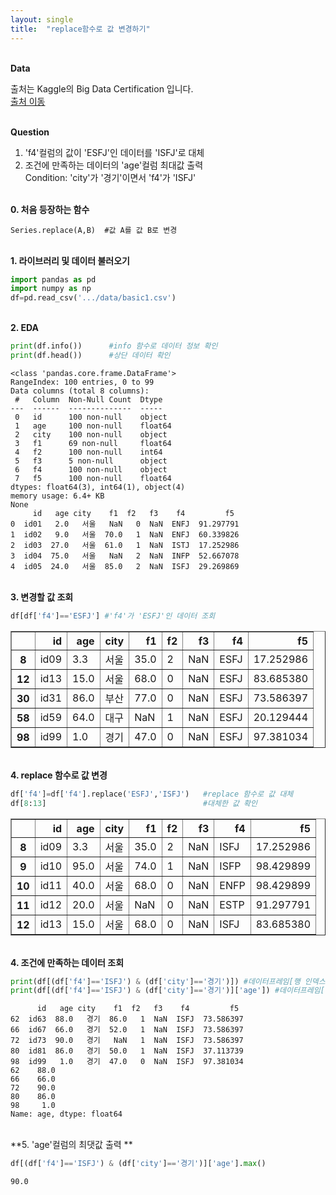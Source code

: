 ```yaml
---
layout: single
title:  "replace함수로 값 변경하기"
---
```


<br/>**Data**<br/>

출처는 Kaggle의 Big Data Certification 입니다.<br/>
[출처 이동](https://www.kaggle.com/code/agileteam/py-t1-8-expected-questions/notebook)

<br/>**Question**<br/>

1. 'f4'컬럼의 값이 'ESFJ'인 데이터를 'ISFJ'로 대체
2. 조건에 만족하는 데이터의 'age'컬럼 최대값 출력<br/>
   Condition: 'city'가 '경기'이면서 'f4'가 'ISFJ'
   
   
<br/>**0. 처음 등장하는 함수**<br/>

    Series.replace(A,B)  #값 A를 값 B로 변경
   
<br/>**1. 라이브러리 및 데이터 불러오기**<br/>

```python
import pandas as pd
import numpy as np
df=pd.read_csv('.../data/basic1.csv')
```

<br/>**2. EDA**<br/>

```python
print(df.info())      #info 함수로 데이터 정보 확인
print(df.head())      #상단 데이터 확인
```

    <class 'pandas.core.frame.DataFrame'>
    RangeIndex: 100 entries, 0 to 99
    Data columns (total 8 columns):
     #   Column  Non-Null Count  Dtype  
    ---  ------  --------------  -----  
     0   id      100 non-null    object 
     1   age     100 non-null    float64
     2   city    100 non-null    object 
     3   f1      69 non-null     float64
     4   f2      100 non-null    int64  
     5   f3      5 non-null      object 
     6   f4      100 non-null    object 
     7   f5      100 non-null    float64
    dtypes: float64(3), int64(1), object(4)
    memory usage: 6.4+ KB
    None
         id   age city    f1  f2   f3    f4         f5
    0  id01   2.0   서울   NaN   0  NaN  ENFJ  91.297791
    1  id02   9.0   서울  70.0   1  NaN  ENFJ  60.339826
    2  id03  27.0   서울  61.0   1  NaN  ISTJ  17.252986
    3  id04  75.0   서울   NaN   2  NaN  INFP  52.667078
    4  id05  24.0   서울  85.0   2  NaN  ISFJ  29.269869
    
<br/>**3. 변경할 값 조회**<br/>

```python
df[df['f4']=='ESFJ'] #'f4'가 'ESFJ'인 데이터 조회
```




</style>
<table border="1" class="dataframe">
  <thead>
    <tr style="text-align: right;">
      <th></th>
      <th>id</th>
      <th>age</th>
      <th>city</th>
      <th>f1</th>
      <th>f2</th>
      <th>f3</th>
      <th>f4</th>
      <th>f5</th>
    </tr>
  </thead>
  <tbody>
    <tr>
      <th>8</th>
      <td>id09</td>
      <td>3.3</td>
      <td>서울</td>
      <td>35.0</td>
      <td>2</td>
      <td>NaN</td>
      <td>ESFJ</td>
      <td>17.252986</td>
    </tr>
    <tr>
      <th>12</th>
      <td>id13</td>
      <td>15.0</td>
      <td>서울</td>
      <td>68.0</td>
      <td>0</td>
      <td>NaN</td>
      <td>ESFJ</td>
      <td>83.685380</td>
    </tr>
    <tr>
      <th>30</th>
      <td>id31</td>
      <td>86.0</td>
      <td>부산</td>
      <td>77.0</td>
      <td>0</td>
      <td>NaN</td>
      <td>ESFJ</td>
      <td>73.586397</td>
    </tr>
    <tr>
      <th>58</th>
      <td>id59</td>
      <td>64.0</td>
      <td>대구</td>
      <td>NaN</td>
      <td>1</td>
      <td>NaN</td>
      <td>ESFJ</td>
      <td>20.129444</td>
    </tr>
    <tr>
      <th>98</th>
      <td>id99</td>
      <td>1.0</td>
      <td>경기</td>
      <td>47.0</td>
      <td>0</td>
      <td>NaN</td>
      <td>ESFJ</td>
      <td>97.381034</td>
    </tr>
  </tbody>
</table>
</div>


<br/>**4. replace 함수로 값 변경**<br/>

```python
df['f4']=df['f4'].replace('ESFJ','ISFJ')   #replace 함수로 값 대체
df[8:13]                                   #대체한 값 확인
```



</style>
<table border="1" class="dataframe">
  <thead>
    <tr style="text-align: right;">
      <th></th>
      <th>id</th>
      <th>age</th>
      <th>city</th>
      <th>f1</th>
      <th>f2</th>
      <th>f3</th>
      <th>f4</th>
      <th>f5</th>
    </tr>
  </thead>
  <tbody>
    <tr>
      <th>8</th>
      <td>id09</td>
      <td>3.3</td>
      <td>서울</td>
      <td>35.0</td>
      <td>2</td>
      <td>NaN</td>
      <td>ISFJ</td>
      <td>17.252986</td>
    </tr>
    <tr>
      <th>9</th>
      <td>id10</td>
      <td>95.0</td>
      <td>서울</td>
      <td>74.0</td>
      <td>1</td>
      <td>NaN</td>
      <td>ISFP</td>
      <td>98.429899</td>
    </tr>
    <tr>
      <th>10</th>
      <td>id11</td>
      <td>40.0</td>
      <td>서울</td>
      <td>68.0</td>
      <td>0</td>
      <td>NaN</td>
      <td>ENFP</td>
      <td>98.429899</td>
    </tr>
    <tr>
      <th>11</th>
      <td>id12</td>
      <td>20.0</td>
      <td>서울</td>
      <td>NaN</td>
      <td>0</td>
      <td>NaN</td>
      <td>ESTP</td>
      <td>91.297791</td>
    </tr>
    <tr>
      <th>12</th>
      <td>id13</td>
      <td>15.0</td>
      <td>서울</td>
      <td>68.0</td>
      <td>0</td>
      <td>NaN</td>
      <td>ISFJ</td>
      <td>83.685380</td>
    </tr>
  </tbody>
</table>
</div>

<br/>**4. 조건에 만족하는 데이터 조회**<br/>


```python
print(df[(df['f4']=='ISFJ') & (df['city']=='경기')]) #데이터프레임[행 인덱스]
print(df[(df['f4']=='ISFJ') & (df['city']=='경기')]['age']) #데이터프레임[행 인덱스] [열 인덱스]
```

          id   age city    f1  f2   f3    f4         f5
    62  id63  88.0   경기  86.0   1  NaN  ISFJ  73.586397
    66  id67  66.0   경기  52.0   1  NaN  ISFJ  73.586397
    72  id73  90.0   경기   NaN   1  NaN  ISFJ  73.586397
    80  id81  86.0   경기  50.0   1  NaN  ISFJ  37.113739
    98  id99   1.0   경기  47.0   0  NaN  ISFJ  97.381034
    62    88.0
    66    66.0
    72    90.0
    80    86.0
    98     1.0
    Name: age, dtype: float64
    
<br/>**5. 'age'컬럼의 최댓값 출력 **<br/>

```python
df[(df['f4']=='ISFJ') & (df['city']=='경기')]['age'].max()  
```




    90.0


